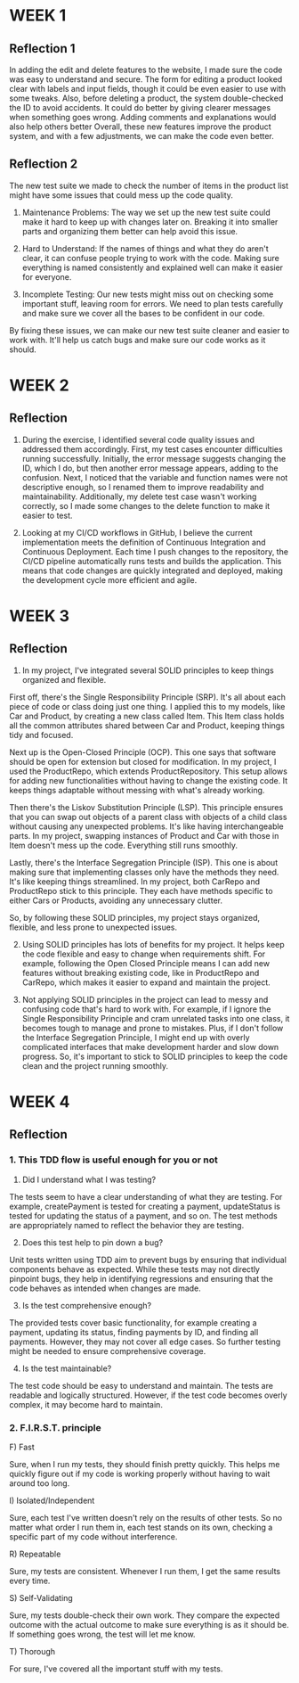 

# WEEK 1

## Reflection 1

In adding the edit and delete features to the website, I made sure the code was easy to understand and secure. The form for editing a product looked clear with labels and input fields, though it could be even easier to use with some tweaks. Also, before deleting a product, the system double-checked the ID to avoid accidents. It could do better by giving clearer messages when something goes wrong. Adding comments and explanations would also help others better Overall, these new features improve the product system, and with a few adjustments, we can make the code even better.

## Reflection 2
The new test suite we made to check the number of items in the product list might have some issues that could mess up the code quality.

1. Maintenance Problems: The way we set up the new test suite could make it hard to keep up with changes later on. Breaking it into smaller parts and organizing them better can help avoid this issue.

2. Hard to Understand: If the names of things and what they do aren't clear, it can confuse people trying to work with the code. Making sure everything is named consistently and explained well can make it easier for everyone.

3. Incomplete Testing: Our new tests might miss out on checking some important stuff, leaving room for errors. We need to plan tests carefully and make sure we cover all the bases to be confident in our code.

By fixing these issues, we can make our new test suite cleaner and easier to work with. It'll help us catch bugs and make sure our code works as it should.

# WEEK 2

## Reflection 

1. During the exercise, I identified several code quality issues and addressed them accordingly. First, my test cases encounter difficulties running successfully. Initially, the error message suggests changing the ID, which I do, but then another error message appears, adding to the confusion. Next, I noticed that the variable and function names were not descriptive enough, so I renamed them to improve readability and maintainability. Additionally, my delete test case wasn't working correctly, so I made some changes to the delete function to make it easier to test.
   
2. Looking at my CI/CD workflows in GitHub, I believe the current implementation meets the definition of Continuous Integration and Continuous Deployment. Each time I push changes to the repository, the CI/CD pipeline automatically runs tests and builds the application. This means that code changes are quickly integrated and deployed, making the development cycle more efficient and agile.

# WEEK 3

## Reflection 

1. In my project, I've integrated several SOLID principles to keep things organized and flexible.

First off, there's the Single Responsibility Principle (SRP). It's all about each piece of code or class doing just one thing. I applied this to my models, like Car and Product, by creating a new class called Item. This Item class holds all the common attributes shared between Car and Product, keeping things tidy and focused.

Next up is the Open-Closed Principle (OCP). This one says that software should be open for extension but closed for modification. In my project, I used the ProductRepo, which extends ProductRepository. This setup allows for adding new functionalities without having to change the existing code. It keeps things adaptable without messing with what's already working.

Then there's the Liskov Substitution Principle (LSP). This principle ensures that you can swap out objects of a parent class with objects of a child class without causing any unexpected problems. It's like having interchangeable parts. In my project, swapping instances of Product and Car with those in Item doesn't mess up the code. Everything still runs smoothly.

Lastly, there's the Interface Segregation Principle (ISP). This one is about making sure that implementing classes only have the methods they need. It's like keeping things streamlined. In my project, both CarRepo and ProductRepo stick to this principle. They each have methods specific to either Cars or Products, avoiding any unnecessary clutter.

So, by following these SOLID principles, my project stays organized, flexible, and less prone to unexpected issues.

2. Using SOLID principles has lots of benefits for my project. It helps keep the code flexible and easy to change when requirements shift. For example, following the Open Closed Principle means I can add new features without breaking existing code, like in ProductRepo and CarRepo, which makes it easier to expand and maintain the project.

3. Not applying SOLID principles in the project can lead to messy and confusing code that's hard to work with. For example, if I ignore the Single Responsibility Principle and cram unrelated tasks into one class, it becomes tough to manage and prone to mistakes. Plus, if I don't follow the Interface Segregation Principle, I might end up with overly complicated interfaces that make development harder and slow down progress. So, it's important to stick to SOLID principles to keep the code clean and the project running smoothly.


# WEEK 4

## Reflection 

### 1. This TDD flow is useful enough for you or not
1. Did I understand what I was testing?
   
The tests seem to have a clear understanding of what they are testing. For example, createPayment is tested for creating a payment, updateStatus is tested for updating the status of a payment, and so on. The test methods are appropriately named to reflect the behavior they are testing.

2. Does this test help to pin down a bug?
   
Unit tests written using TDD aim to prevent bugs by ensuring that individual components behave as expected. While these tests may not directly pinpoint bugs, they help in identifying regressions and ensuring that the code behaves as intended when changes are made.

3. Is the test comprehensive enough?
   
The provided tests cover basic functionality, for example creating a payment, updating its status, finding payments by ID, and finding all payments. However, they may not cover all edge cases. So further testing might be needed to ensure comprehensive coverage.

4. Is the test maintainable?
   
The test code should be easy to understand and maintain. The tests are readable and logically structured. However, if the test code becomes overly complex, it may become hard to maintain.

### 2. F.I.R.S.T. principle

F) Fast

Sure, when I run my tests, they should finish pretty quickly. This helps me quickly figure out if my code is working properly without having to wait around too long.

I) Isolated/Independent

Sure, each test I've written doesn't rely on the results of other tests. So no matter what order I run them in, each test stands on its own, checking a specific part of my code without interference.

R) Repeatable

Sure, my tests are consistent. Whenever I run them, I get the same results every time. 

S) Self-Validating

Sure, my tests double-check their own work. They compare the expected outcome with the actual outcome to make sure everything is as it should be. If something goes wrong, the test will let me know.

T) Thorough

For sure, I've covered all the important stuff with my tests.


